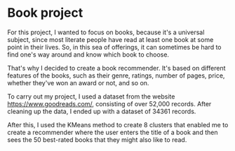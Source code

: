 # Book project

For this project, I wanted to focus on books, because it's a universal subject, since most literate people have read at least one book at some point in their lives. So, in this sea of offerings, it can sometimes be hard to find one's way around and know which book to choose.

That's why I decided to create a book recommender. It's based on different features of the books, such as their genre, ratings, number of pages, price, whether they've won an award or not, and so on.

To carry out my project, I used a dataset from the website https://www.goodreads.com/, consisting of over 52,000 records.
After cleaning up the data, I ended up with a dataset of 34361 records.

After this, I used the KMeans method to create 8 clusters that enabled me to create a recommender where the user enters the title of a book and then sees the 50 best-rated books that they might also like to read.


